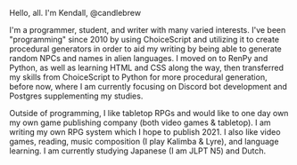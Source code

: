 Hello, all. I'm Kendall, @candlebrew

I'm a programmer, student, and writer with many varied interests. I've been "programming" since 2010 by using ChoiceScript and utilizing it to create procedural generators in order to aid my writing by being able to generate random NPCs and names in alien languages. I moved on to RenPy and Python, as well as learning HTML and CSS along the way, then transferred my skills from ChoiceScript to Python for more procedural generation, before now, where I am currently focusing on Discord bot development and Postgres supplementing my studies.

Outside of programming, I like tabletop RPGs and would like to one day own my own game publishing company (both video games & tabletop). I am writing my own RPG system which I hope to publish 2021. I also like video games, reading, music composition (I play Kalimba & Lyre), and language learning. I am currently studying Japanese (I am JLPT N5) and Dutch.

<!-- Here's other places where you can find me:
 patreon
Itch.io
discord bot website
Twitter -->
